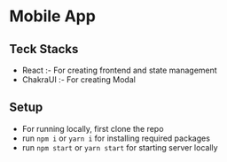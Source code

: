 # Mobile App


## Teck Stacks
- React :- For creating frontend and state management
- ChakraUI :-  For creating Modal

## Setup

- For running locally, first clone the repo
- run ```npm i``` or ```yarn i``` for installing required packages
- run ``` npm start ``` or ```yarn start``` for starting server locally
